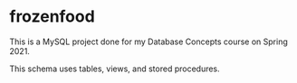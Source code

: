# frozenfood

This is a MySQL project done for my Database Concepts course on Spring 2021.

This schema uses tables, views, and stored procedures.
